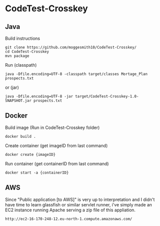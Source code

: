 # CodeTest-Crosskey
## Java

Build instructions
```
git clone https://github.com/moggesmith10/CodeTest-Crosskey/
cd CodeTest-Crosskey
mvn package
```
Run (classpath)
```
java -Dfile.encoding=UTF-8 -classpath target/classes Mortage_Plan prospects.txt
```
or (jar)
```
java -Dfile.encoding=UTF-8 -jar target/CodeTest-Crosskey-1.0-SNAPSHOT.jar prospects.txt
```

## Docker
Build image (Run in CodeTest-Crosskey folder)
```
docker build .
```
Create container (get imageID from last command)
```
docker create {imageID}
```
Run container (get containerID from last command)
```
docker start -a {containerID}
```
## AWS
Since "Public application [to AWS]" is very up to interpretation and I didn't have time to learn glassfish or similar servlet runner, i've simply made an EC2 instance running Apache serving a zip file of this appliation.
```
http://ec2-16-170-248-12.eu-north-1.compute.amazonaws.com/
```
